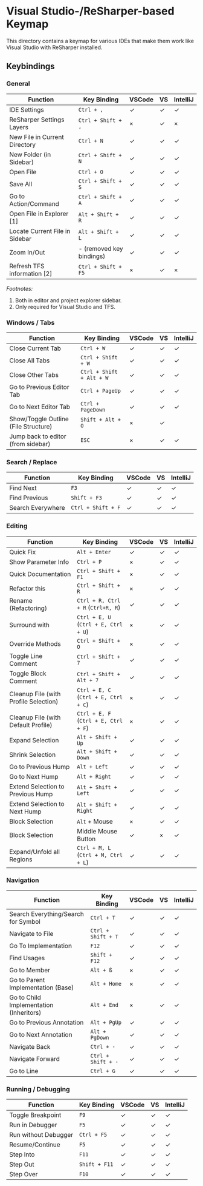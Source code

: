 ﻿# Visual Studio-/ReSharper-based Keymap

This directory contains a keymap for various IDEs that make them work like Visual Studio with ReSharper installed.

## Keybindings

### General

| Function                          | Key Binding               | VSCode | VS | IntelliJ
| --------------------------------- | ------------------------- | ------ | -- | --------
| IDE Settings                      | `Ctrl + ,`                | ✓ | ✓ | ✓
| ReSharper Settings Layers         | `Ctrl + Shift + ,`        | × | ✓ | ×
| New File in Current Directory     | `Ctrl + N`                | ✓ | ✓ | ✓
| New Folder (in Sidebar)           | `Ctrl + Shift + N`        | ✓ | ✓ | ✓
| Open File                         | `Ctrl + O`                | ✓ | ✓ | ✓
| Save All                          | `Ctrl + Shift + S`        | ✓ | ✓ | ✓
| Go to Action/Command              | `Ctrl + Shift + A`        | ✓ | ✓ | ✓
| Open File in Explorer [1]         | `Alt + Shift + R`         | ✓ | ✓ | ✓
| Locate Current File in Sidebar    | `Alt + Shift + L`         | ✓ | ✓ | ✓
| Zoom In/Out                       | - (removed key bindings)  | ✓ | ✓ | ✓
| Refresh TFS information [2]       | `Ctrl + Shift + F5`       | × | ✓ | ×

*Footnotes:*

1. Both in editor and project explorer sidebar.
1. Only required for Visual Studio and TFS.

### Windows / Tabs

| Function                              | Key Binding               | VSCode | VS | IntelliJ
| ------------------------------------- | ------------------------- | ------ | -- | --------
| Close Current Tab                     | `Ctrl + W`                | ✓ | ✓ | ✓
| Close All Tabs                        | `Ctrl + Shift + W`        | ✓ | ✓ | ✓
| Close Other Tabs                      | `Ctrl + Shift + Alt + W`  | ✓ | ✓ | ✓
| Go to Previous Editor Tab             | `Ctrl + PageUp`           | ✓ | ✓ | ✓
| Go to Next Editor Tab                 | `Ctrl + PageDown`         | ✓ | ✓ | ✓
| Show/Toggle Outline (File Structure)  | `Shift + Alt + O`         | × | ✓ |
| Jump back to editor (from sidebar)    | `ESC`                     | × | ✓ | ✓

### Search / Replace

| Function          | Key Binding           | VSCode | VS | IntelliJ
| ----------------- | --------------------- | ------ | -- | --------
| Find Next         | `F3`                  | ✓ | ✓ | ✓
| Find Previous     | `Shift + F3`          | ✓ | ✓ | ✓
| Search Everywhere | `Ctrl + Shift + F`    | ✓ | ✓ | ✓

### Editing

| Function                                  | Key Binding                           | VSCode | VS | IntelliJ
| ----------------------------------------- | ------------------------------------- | ------ | -- | --------
| Quick Fix                                 | `Alt + Enter`                         | ✓ | ✓ | ✓
| Show Parameter Info                       | `Ctrl + P`                            | × | ✓ | ✓
| Quick Documentation                       | `Ctrl + Shift + F1`                   | × | ✓ | ✓
| Refactor this                             | `Ctrl + Shift + R`                    | × | ✓ | ✓
| Rename (Refactoring)                      | `Ctrl + R, Ctrl + R` (`Ctrl+R, R`)    | ✓ | ✓ | ✓
| Surround with                             | `Ctrl + E, U` (`Ctrl + E, Ctrl + U`)  | × | ✓ | ✓
| Override Methods                          | `Ctrl + Shift + O`                    | × | ✓ | ✓
| Toggle Line Comment                       | `Ctrl + Shift + 7`                    | ✓ | ✓ | ✓
| Toggle Block Comment                      | `Ctrl + Shift + Alt + 7`              | ✓ | ✓ | ✓
| Cleanup File (with Profile Selection)     | `Ctrl + E, C` (`Ctrl + E, Ctrl + C`)  | × | ✓ | ✓
| Cleanup File (with Default Profile)       | `Ctrl + E, F` (`Ctrl + E, Ctrl + F`)  | × | ✓ | ✓
| Expand Selection                          | `Alt + Shift + Up`                    | ✓ | ✓ | ✓
| Shrink Selection                          | `Alt + Shift + Down`                  | ✓ | ✓ | ✓
| Go to Previous Hump                       | `Alt + Left`                          | ✓ | ✓ | ✓
| Go to Next Hump                           | `Alt + Right`                         | ✓ | ✓ | ✓
| Extend Selection to Previous Hump         | `Alt + Shift + Left`                  | ✓ | ✓ | ✓
| Extend Selection to Next Hump             | `Alt + Shift + Right`                 | ✓ | ✓ | ✓
| Block Selection                           | `Alt` + Mouse                         | × | ✓ | ✓
| Block Selection                           | Middle Mouse Button                   | ✓ | × | ✓
| Expand/Unfold all Regions                 | `Ctrl + M, L` (`Ctrl + M, Ctrl + L`)  | ✓ | ✓ | ✓

### Navigation

| Function                                  | Key Binding           | VSCode | VS | IntelliJ
| ----------------------------------------- | --------------------- | ------ | -- | --------
| Search Everything/Search for Symbol       | `Ctrl + T`            | ✓ | ✓ | ✓
| Navigate to File                          | `Ctrl + Shift + T`    | ✓ | ✓ | ✓
| Go To Implementation                      | `F12`                 | ✓ | ✓ | ✓
| Find Usages                               | `Shift + F12`         | ✓ | ✓ | ✓
| Go to Member                              | `Alt + ß`             | × | ✓ | ✓
| Go to Parent Implementation (Base)        | `Alt + Home`          | × | ✓ | ✓
| Go to Child Implementation (Inheritors)   | `Alt + End`           | × | ✓ | ✓
| Go to Previous Annotation                 | `Alt + PgUp`          | ✓ | ✓ | ✓
| Go to Next Annotation                     | `Alt + PgDown`        | ✓ | ✓ | ✓
| Navigate Back                             | `Ctrl + -`            | ✓ | ✓ | ✓
| Navigate Forward                          | `Ctrl + Shift + -`    | ✓ | ✓ | ✓
| Go to Line                                | `Ctrl + G`            | ✓ | ✓ | ✓

### Running / Debugging

| Function              | Key Binding   | VSCode | VS | IntelliJ
| --------------------- | ------------- | ------ | -- | --------
| Toggle Breakpoint     | `F9`          | ✓ | ✓ | ✓
| Run in Debugger       | `F5`          | ✓ | ✓ | ✓
| Run without Debugger  | `Ctrl + F5`   | ✓ | ✓ | ✓
| Resume/Continue       | `F5`          | ✓ | ✓ | ✓
| Step Into             | `F11`         | ✓ | ✓ | ✓
| Step Out              | `Shift + F11` | ✓ | ✓ | ✓
| Step Over             | `F10`         | ✓ | ✓ | ✓
